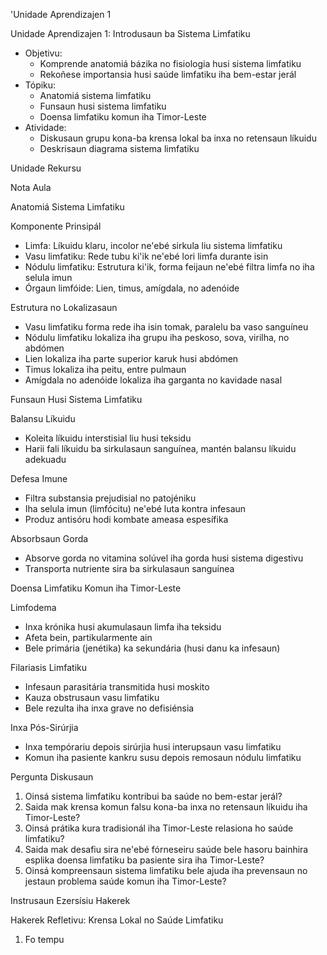 'Unidade Aprendizajen 1

Unidade Aprendizajen 1: Introdusaun ba Sistema Limfatiku
- Objetivu:
  * Komprende anatomiá bázika no fisiologia husi sistema limfatiku
  * Rekoñese importansia husi saúde limfatiku iha bem-estar jerál
- Tópiku:
  * Anatomiá sistema limfatiku
  * Funsaun husi sistema limfatiku
  * Doensa limfatiku komun iha Timor-Leste
- Atividade:
  * Diskusaun grupu kona-ba krensa lokal ba inxa no retensaun líkuidu
  * Deskrisaun diagrama sistema limfatiku

Unidade Rekursu

Nota Aula

Anatomiá Sistema Limfatiku

Komponente Prinsipál
- Limfa: Líkuidu klaru, incolor ne'ebé sirkula liu sistema limfatiku
- Vasu limfatiku: Rede tubu ki'ik ne'ebé lori limfa durante isin
- Nódulu limfatiku: Estrutura ki'ik, forma feijaun ne'ebé filtra limfa no iha selula imun
- Órgaun limfóide: Lien, timus, amígdala, no adenóide

Estrutura no Lokalizasaun
- Vasu limfatiku forma rede iha isin tomak, paralelu ba vaso sanguíneu
- Nódulu limfatiku lokaliza iha grupu iha peskoso, sova, virilha, no abdómen
- Lien lokaliza iha parte superior karuk husi abdómen
- Timus lokaliza iha peitu, entre pulmaun
- Amígdala no adenóide lokaliza iha garganta no kavidade nasal

Funsaun Husi Sistema Limfatiku

Balansu Líkuidu
- Koleita líkuidu interstisial liu husi teksidu
- Harii fali líkuidu ba sirkulasaun sanguínea, mantén balansu líkuidu adekuadu

Defesa Imune
- Filtra substansia prejudisial no patojéniku
- Iha selula imun (limfócitu) ne'ebé luta kontra infesaun
- Produz antisóru hodi kombate ameasa espesífika

Absorbsaun Gorda
- Absorve gorda no vitamina solúvel iha gorda husi sistema digestivu
- Transporta nutriente sira ba sirkulasaun sanguínea

Doensa Limfatiku Komun iha Timor-Leste

Limfodema
- Inxa krónika husi akumulasaun limfa iha teksidu
- Afeta bein, partikularmente ain
- Bele primária (jenétika) ka sekundária (husi danu ka infesaun)

Filariasis Limfatiku
- Infesaun parasitária transmitida husi moskito
- Kauza obstrusaun vasu limfatiku
- Bele rezulta iha inxa grave no defisiénsia

Inxa Pós-Sirúrjia
- Inxa tempórariu depois sirúrjia husi interupsaun vasu limfatiku
- Komun iha pasiente kankru susu depois remosaun nódulu limfatiku

Pergunta Diskusaun

1. Oinsá sistema limfatiku kontribui ba saúde no bem-estar jerál?
2. Saida mak krensa komun falsu kona-ba inxa no retensaun líkuidu iha Timor-Leste?
3. Oinsá prátika kura tradisionál iha Timor-Leste relasiona ho saúde limfatiku?
4. Saida mak desafiu sira ne'ebé fórneseiru saúde bele hasoru bainhira esplika doensa limfatiku ba pasiente sira iha Timor-Leste?
5. Oinsá kompreensaun sistema limfatiku bele ajuda iha prevensaun no jestaun problema saúde komun iha Timor-Leste?

Instrusaun Ezersísiu Hakerek

Hakerek Refletivu: Krensa Lokal no Saúde Limfatiku

1. Fo tempu